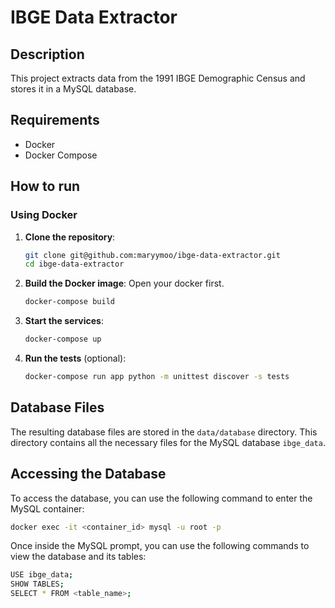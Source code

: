 # IBGE Data Extractor

## Description
This project extracts data from the 1991 IBGE Demographic Census and stores it in a MySQL database.

## Requirements
- Docker
- Docker Compose

## How to run

### Using Docker

1. **Clone the repository**:
    ```sh
    git clone git@github.com:maryymoo/ibge-data-extractor.git
    cd ibge-data-extractor
    ```

2. **Build the Docker image**:
   Open your docker first.
    ```sh
    docker-compose build
    ```

4. **Start the services**:
    ```sh
    docker-compose up
    ```

5. **Run the tests** (optional):
    ```sh
    docker-compose run app python -m unittest discover -s tests
    ```

## Database Files
The resulting database files are stored in the `data/database` directory. This directory contains all the necessary files for the MySQL database `ibge_data`.

## Accessing the Database
To access the database, you can use the following command to enter the MySQL container:
```sh
docker exec -it <container_id> mysql -u root -p
 ```
Once inside the MySQL prompt, you can use the following commands to view the database and its tables:
```sh
USE ibge_data;
SHOW TABLES;
SELECT * FROM <table_name>;
 ```


